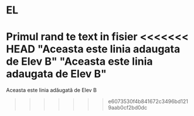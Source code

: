 # EL
Primul rand te text in fisier
<<<<<<< HEAD
"Aceasta este linia adaugata de Elev B" 
"Aceasta este linia adaugata de Elev B" 
=======
Aceasta este linia adăugată de Elev B
>>>>>>> e6073530f4b841672c3496bd1219aab0cf2bd0dc
